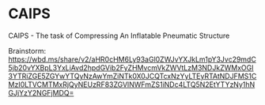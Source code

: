 # CAIPS
CAIPS - The task of Compressing An Inflatable Pneumatic Structure

Brainstorm:
https://wbd.ms/share/v2/aHR0cHM6Ly93aGl0ZWJvYXJkLm1pY3Jvc29mdC5jb20vYXBpL3YxLjAvd2hpdGVib2FyZHMvcmVkZWVtLzM3NDJkZWMxOGI3YTRiZGE5ZGYwYTQyNzAwYmZiNTk0X0JCQTcxNzYyLTEyRTAtNDJFMS1CMzI0LTVCMTMxRjQyNEUzRF83ZGVlNWFmZS1iNDc4LTQ5N2EtYTYzNy1hNGJjYzY2NGFjMDQ=

